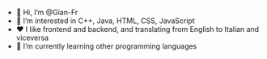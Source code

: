 - 👋 Hi, I’m @Gian-Fr
- 👀 I’m interested in C++, Java, HTML, CSS, JavaScript
- ❤ I like frontend and backend, and translating from English to Italian and viceversa
- 🌱 I’m currently learning other programming languages 
      
